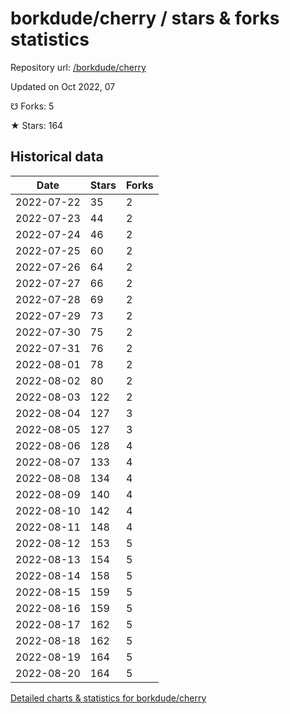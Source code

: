 # borkdude/cherry / stars & forks statistics

Repository url: [/borkdude/cherry](https://github.com/borkdude/cherry)

Updated on Oct 2022, 07

☋ Forks: 5

★ Stars: 164

## Historical data
| Date | Stars | Forks |
|------|-------|-------|
| 2022-07-22 | 35 | 2 | 
| 2022-07-23 | 44 | 2 | 
| 2022-07-24 | 46 | 2 | 
| 2022-07-25 | 60 | 2 | 
| 2022-07-26 | 64 | 2 | 
| 2022-07-27 | 66 | 2 | 
| 2022-07-28 | 69 | 2 | 
| 2022-07-29 | 73 | 2 | 
| 2022-07-30 | 75 | 2 | 
| 2022-07-31 | 76 | 2 | 
| 2022-08-01 | 78 | 2 | 
| 2022-08-02 | 80 | 2 | 
| 2022-08-03 | 122 | 2 | 
| 2022-08-04 | 127 | 3 | 
| 2022-08-05 | 127 | 3 | 
| 2022-08-06 | 128 | 4 | 
| 2022-08-07 | 133 | 4 | 
| 2022-08-08 | 134 | 4 | 
| 2022-08-09 | 140 | 4 | 
| 2022-08-10 | 142 | 4 | 
| 2022-08-11 | 148 | 4 | 
| 2022-08-12 | 153 | 5 | 
| 2022-08-13 | 154 | 5 | 
| 2022-08-14 | 158 | 5 | 
| 2022-08-15 | 159 | 5 | 
| 2022-08-16 | 159 | 5 | 
| 2022-08-17 | 162 | 5 | 
| 2022-08-18 | 162 | 5 | 
| 2022-08-19 | 164 | 5 | 
| 2022-08-20 | 164 | 5 | 


[Detailed charts & statistics for borkdude/cherry](https://reviewgithub.com/rep/borkdude/cherry)
